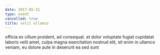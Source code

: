 ```yaml
---
date: 2017-05-31
type: event
cancelled: true
title: velit ullamco
---
```

officia ex cillum proident, ad consequat. et dolor voluptate fugiat cupidatat laboris velit amet, culpa magna exercitation nostrud elit, sit enim in ullamco veniam, eu dolore aute in deserunt ea sed sunt